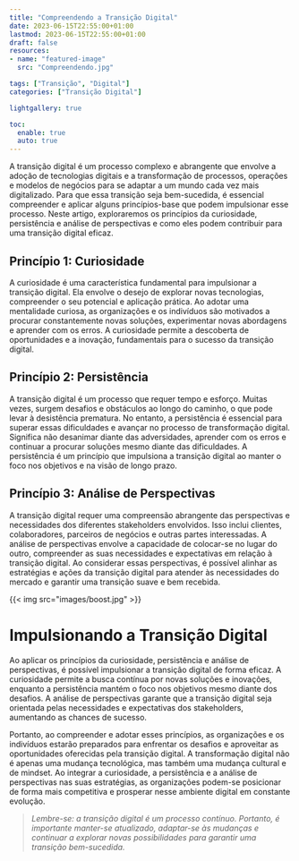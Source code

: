 ```yaml
---
title: "Compreendendo a Transição Digital"
date: 2023-06-15T22:55:00+01:00
lastmod: 2023-06-15T22:55:00+01:00
draft: false
resources:
- name: "featured-image"
  src: "Compreendendo.jpg"

tags: ["Transição", "Digital"]
categories: ["Transição Digital"]

lightgallery: true

toc:
  enable: true
  auto: true
---
```

A transição digital é um processo complexo e abrangente que envolve a adoção de tecnologias digitais e a transformação de processos, operações e modelos de negócios para se adaptar a um mundo cada vez mais digitalizado. Para que essa transição seja bem-sucedida, é essencial compreender e aplicar alguns princípios-base que podem impulsionar esse processo. Neste artigo, exploraremos os princípios da curiosidade, persistência e análise de perspectivas e como eles podem contribuir para uma transição digital eficaz.

## Princípio 1: Curiosidade
A curiosidade é uma característica fundamental para impulsionar a transição digital. Ela envolve o desejo de explorar novas tecnologias, compreender o seu potencial e aplicação prática. Ao adotar uma mentalidade curiosa, as organizações e os indivíduos são motivados a procurar constantemente novas soluções, experimentar novas abordagens e aprender com os erros. A curiosidade permite a descoberta de oportunidades e a inovação, fundamentais para o sucesso da transição digital.

## Princípio 2: Persistência
A transição digital é um processo que requer tempo e esforço. Muitas vezes, surgem desafios e obstáculos ao longo do caminho, o que pode levar à desistência prematura. No entanto, a persistência é essencial para superar essas dificuldades e avançar no processo de transformação digital. Significa não desanimar diante das adversidades, aprender com os erros e continuar a procurar soluções mesmo diante das dificuldades. A persistência é um princípio que impulsiona a transição digital ao manter o foco nos objetivos e na visão de longo prazo.

## Princípio 3: Análise de Perspectivas
A transição digital requer uma compreensão abrangente das perspectivas e necessidades dos diferentes stakeholders envolvidos. Isso inclui clientes, colaboradores, parceiros de negócios e outras partes interessadas. A análise de perspectivas envolve a capacidade de colocar-se no lugar do outro, compreender as suas necessidades e expectativas em relação à transição digital. Ao considerar essas perspectivas, é possível alinhar as estratégias e ações da transição digital para atender às necessidades do mercado e garantir uma transição suave e bem recebida.

{{< img src="images/boost.jpg" >}}

# Impulsionando a Transição Digital
Ao aplicar os princípios da curiosidade, persistência e análise de perspectivas, é possível impulsionar a transição digital de forma eficaz. A curiosidade permite a busca contínua por novas soluções e inovações, enquanto a persistência mantém o foco nos objetivos mesmo diante dos desafios. A análise de perspectivas garante que a transição digital seja orientada pelas necessidades e expectativas dos stakeholders, aumentando as chances de sucesso.

Portanto, ao compreender e adotar esses princípios, as organizações e os indivíduos estarão preparados para enfrentar os desafios e aproveitar as oportunidades oferecidas pela transição digital. A transformação digital não é apenas uma mudança tecnológica, mas também uma mudança cultural e de mindset. Ao integrar a curiosidade, a persistência e a análise de perspectivas nas suas estratégias, as organizações podem-se posicionar de forma mais competitiva e prosperar nesse ambiente digital em constante evolução.

> _Lembre-se: a transição digital é um processo contínuo. Portanto, é importante manter-se atualizado, adaptar-se às mudanças e continuar a explorar novas possibilidades para garantir uma transição bem-sucedida._
